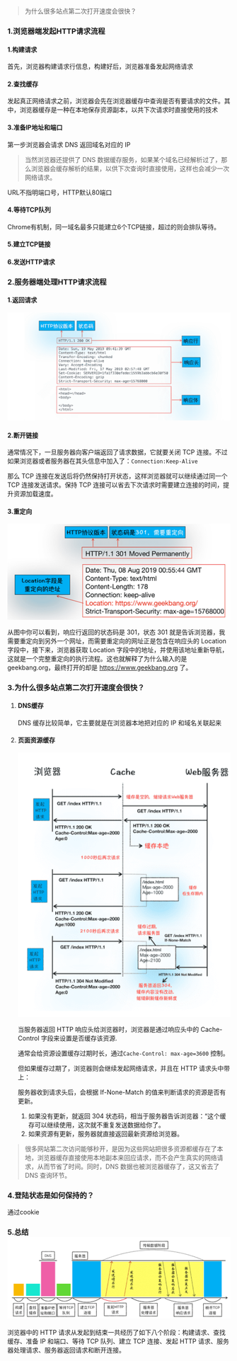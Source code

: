 > 为什么很多站点第二次打开速度会很快？

### 1.浏览器端发起HTTP请求流程

#### 1.构建请求

首先，浏览器构建请求行信息，构建好后，浏览器准备发起网络请求

#### 2.查找缓存

发起真正网络请求之前，浏览器会先在浏览器缓存中查询是否有要请求的文件。其中，浏览器缓存是一种在本地保存资源副本，以共下次请求时直接使用的技术

#### 3.准备IP地址和端口

第一步浏览器会请求 DNS 返回域名对应的 IP

> 当然浏览器还提供了 DNS 数据缓存服务，如果某个域名已经解析过了，那么浏览器会缓存解析的结果，以供下次查询时直接使用，这样也会减少一次网络请求。

URL不指明端口号，HTTP默认80端口

#### 4.等待TCP队列

Chrome有机制，同一域名最多只能建立6个TCP链接，超过的则会排队等待。

#### 5.建立TCP链接

#### 6.发送HTTP请求

### 2.服务器端处理HTTP请求流程

#### 1.返回请求

![image-20201222230532920](../../../image/image-20201222230532920.png)

#### 2.断开链接

通常情况下，一旦服务器向客户端返回了请求数据，它就要关闭 TCP 连接。不过如果浏览器或者服务器在其头信息中加入了：`Connection:Keep-Alive`

那么 TCP 连接在发送后将仍然保持打开状态，这样浏览器就可以继续通过同一个 TCP 连接发送请求。保持 TCP 连接可以省去下次请求时需要建立连接的时间，提升资源加载速度。

#### 3.重定向

![image-20201223175435028](../../../image/image-20201223175435028.png)

从图中你可以看到，响应行返回的状态码是 301，状态 301 就是告诉浏览器，我需要重定向到另外一个网址，而需要重定向的网址正是包含在响应头的 Location 字段中，接下来，浏览器获取 Location 字段中的地址，并使用该地址重新导航，这就是一个完整重定向的执行流程。这也就解释了为什么输入的是 geekbang.org，最终打开的却是 https://www.geekbang.org 了。

### 3.为什么很多站点第二次打开速度会很快？

1. #### DNS缓存

   DNS 缓存比较简单，它主要就是在浏览器本地把对应的 IP 和域名关联起来

2. #### 页面资源缓存

   ![image-20201223175621558](../../../image/image-20201223175621558.png)

   当服务器返回 HTTP 响应头给浏览器时，浏览器是通过响应头中的 Cache-Control 字段来设置是否缓存该资源.

   通常会给资源设置缓存过期时长，通过`Cache-Control: max-age=3600` 控制。

   但如果缓存过期了，浏览器则会继续发起网络请求，并且在 HTTP 请求头中带上：

   服务器收到请求头后，会根据 If-None-Match 的值来判断请求的资源是否有更新。

   1. 如果没有更新，就返回 304 状态码，相当于服务器告诉浏览器：“这个缓存可以继续使用，这次就不重复发送数据给你了。
   2. 如果资源有更新，服务器就直接返回最新资源给浏览器。

> 很多网站第二次访问能够秒开，是因为这些网站把很多资源都缓存在了本地，浏览器缓存直接使用本地副本来回应请求，而不会产生真实的网络请求，从而节省了时间。同时，DNS 数据也被浏览器缓存了，这又省去了 DNS 查询环节。

### 4.登陆状态是如何保持的？

通过cookie

### 5.总结![image-20201223183206846](../../../image/image-20201223183206846.png)

浏览器中的 HTTP 请求从发起到结束一共经历了如下八个阶段：构建请求、查找缓存、准备 IP 和端口、等待 TCP 队列、建立 TCP 连接、发起 HTTP 请求、服务器处理请求、服务器返回请求和断开连接。